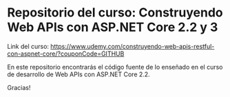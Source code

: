 # Repositorio del curso: Construyendo Web APIs con ASP.NET Core 2.2 y 3

Link del curso: https://www.udemy.com/construyendo-web-apis-restful-con-aspnet-core/?couponCode=GITHUB

En este repositorio encontrarás el código fuente de lo enseñado en el curso de desarrollo de Web APIs con ASP.NET Core 2.2.

Gracias!
